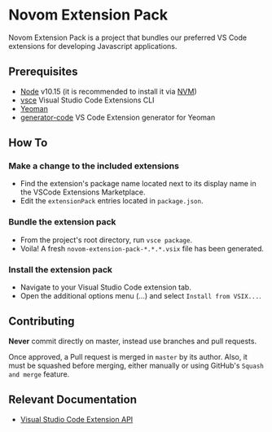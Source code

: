 # Novom Extension Pack

Novom Extension Pack is a project that bundles our preferred VS Code extensions for developing Javascript applications.

## Prerequisites

* [Node](https://nodejs.org) v10.15 (it is recommended to install it via [NVM](https://github.com/creationix/nvm))
* [vsce](https://github.com/Microsoft/vscode-vsce) Visual Studio Code Extensions CLI
* [Yeoman](https://yeoman.io/) 
* [generator-code](https://www.npmjs.com/package/generator-code) VS Code Extension generator for Yeoman

## How To

### Make a change to the included extensions

* Find the extension's package name located next to its display name in the VSCode Extensions Marketplace.
* Edit the `extensionPack` entries located in `package.json`.

### Bundle the extension pack

* From the project's root directory, run `vsce package`.
* Voila! A fresh `novom-extension-pack-*.*.*.vsix` file has been generated.

### Install the extension pack

* Navigate to your Visual Studio Code extension tab.
* Open the additional options menu (...) and select `Install from VSIX...`.

## Contributing

**Never** commit directly on master, instead use branches and pull requests.

Once approved, a Pull request is merged in `master` by its author. Also, it must be squashed before merging,
either manually or using GitHub's `Squash and merge` feature.

## Relevant Documentation

* [Visual Studio Code Extension API](https://code.visualstudio.com/api)